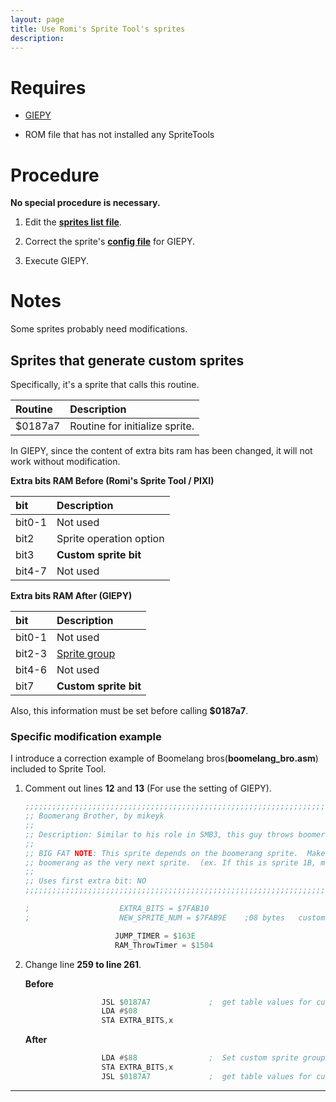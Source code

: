 ```yaml
---
layout: page
title: Use Romi's Sprite Tool's sprites
description: 
---
```


# Requires

- [GIEPY](../#download)

- ROM file that has not installed any SpriteTools

# Procedure

**No special procedure is necessary.**

1. Edit the **[sprites list file](../fspecs/list)**.

2. Correct the sprite's **[config file](../fspecs/spconfig)** for GIEPY.  

3. Execute GIEPY.

# Notes

Some sprites probably need modifications.

## Sprites that generate custom sprites

Specifically, it's a sprite that calls this routine.

|Routine|Description                   |
|:------|:-----------------------------|
|$0187a7|Routine for initialize sprite.|

In GIEPY, since the content of extra bits ram has been changed,
it will not work without modification.

**Extra bits RAM Before \(Romi's Sprite Tool / PIXI\)**

| bit    |Description            |
|:-------|:----------------------|
| bit0-1 |Not used               |
| bit2   |Sprite operation option|
| bit3   |**Custom sprite bit**  |
| bit4-7 |Not used               |

**Extra bits RAM After \(GIEPY\)**

| bit    |Description                                                       |
|:-------|:-----------------------------------------------------------------|
| bit0-1 |Not used                                                          |
| bit2-3 |[Sprite group](../fspecs/list#sprite-insertion-destination-group) |
| bit4-6 |Not used                                                          |
| bit7   |**Custom sprite bit**                                             |

Also, this information must be set before calling **$0187a7**.

### Specific modification example

I introduce a correction example of Boomelang bros(**boomelang\_bro.asm**) included to Sprite Tool.

1. Comment out lines **12** and **13** (For use the setting of GIEPY).

   ```asm
   ;;;;;;;;;;;;;;;;;;;;;;;;;;;;;;;;;;;;;;;;;;;;;;;;;;;;;;;;;;;;;;;;;;;;;;;;;;;;;;;;;;;;;;;;;;
   ;; Boomerang Brother, by mikeyk
   ;;
   ;; Description: Similar to his role in SMB3, this guy throws boomerangs at Mario. 
   ;;
   ;; BIG FAT NOTE: This sprite depends on the boomerang sprite.  Make sure you insert the
   ;; boomerang as the very next sprite.  (ex. If this is sprite 1B, make the boomerang 1C)
   ;;
   ;; Uses first extra bit: NO
   ;;;;;;;;;;;;;;;;;;;;;;;;;;;;;;;;;;;;;;;;;;;;;;;;;;;;;;;;;;;;;;;;;;;;;;;;;;;;;;;;;;;;;;;;;;
   
   ;                    EXTRA_BITS = $7FAB10
   ;                    NEW_SPRITE_NUM = $7FAB9E    ;08 bytes   custom sprite number
   
                       JUMP_TIMER = $163E
                       RAM_ThrowTimer = $1504
   ```

2. Change line **259 to line 261**.

   **Before**

   ```asm
                    JSL $0187A7             ;  get table values for custom sprite 
                    LDA #$08 
                    STA EXTRA_BITS,x
   ```

   **After**

   ```asm
                    LDA #$88                ;  Set custom sprite group2
                    STA EXTRA_BITS,x
                    JSL $0187A7             ;  get table values for custom sprite 
   ```

---


